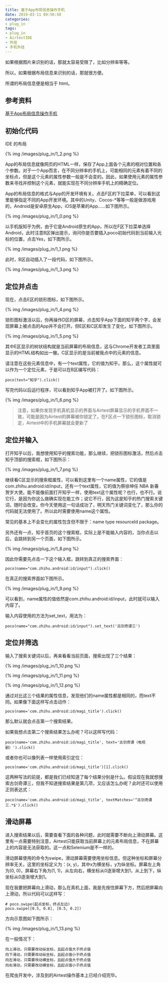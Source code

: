 ```yaml
---
title: 基于App布局信息操作手机
date: 2019-03-11 09:56:50
categories:
- plug_in
tags:
- plug_in
- AirtestIDE
- 外挂
- 手机外挂
---
```

如果根据图片来识别的话，那就太容易受限了，比如分辨率等等。

所以，如果根据布局信息来识别的话，那就很方便。

所谓的布局信息便是相当于 html。

<!-- more -->

## 参考资料

[基于App布局信息操作手机](https://juejin.im/post/5c42fd6251882525153c325a)

## 初始化代码

IDE 的布局

{% img /images/plug_in/1_2.png %}

App的布局信息就像网页的HTML一样，保存了App上面各个元素的相对位置和各个参数。对于一个App而言，在不同分辨率的手机上，可能相同的元素有着不同的坐标点，但是这个元素的属性参数一般是不会变的。因此，如果使用元素的属性参数来寻找并控制这个元素，就能实现在不同分辨率手机上的精确定位。

App的布局信息的格式与App的开发环境有关。点击F区的下拉菜单，可以看到这里能够指定不同的App开发环境。其中的Unity、Cocos-*等等一般是做游戏用的，Android是安卓原生App，iOS是苹果的App……如下图所示。

{% img /images/plug_in/1_0.png %}

以手机版知乎为例，由于它是Android原生的App，所以在F区下拉菜单选择Android，此时注意B区弹出提示，询问你是否要插入poco初始代码到当前输入光标的位置，点击Yes，如下图所示。

{% img /images/plug_in/1_1.png %}

此时，B区自动插入了一段代码，如下图所示。

{% img /images/plug_in/1_3.png %}

## 定位并点击

现在，点击E区的锁形图标，如下图所示。

{% img /images/plug_in/1_4.png %}

锁形图标激活以后，你再操作D区的屏幕，点击知乎App下面的知乎两个字，会发现屏幕上被点击的App并不会打开。但E区和C区却发生了变化，如下图所示。

{% img /images/plug_in/1_5.png %}

其中E区显示的树状结构就是当前屏幕的布局信息，这与Chrome开发者工具里面显示的HTML结构如出一辙。C区显示的是当前被我点中的元素的信息。

请注意在这些元素信息中，有一个text属性，它的值为知乎。那么，这个属性就可以作为一个定位元素，于是可以在B区编写代码：

	poco(text="知乎").click()
	
写完代码以后运行程序，可以看到知乎App被打开了。如下图所示。

{% img /images/plug_in/1_6.png %}

>注意，如果你发现手机真机显示的界面与Airtest屏幕显示的手机界面不一致，可能是因为Airtest的屏幕被你锁定了。在F区点一下锁形图标，取消锁定，Airtest中的手机屏幕就会更新了

## 定位并输入

打开知乎以后，我想使用知乎的搜索功能，那么继续，把锁形图标激活，然后点击知乎顶部的搜索框，如下图所示：

{% img /images/plug_in/1_7.png %}

继续看C区显示的搜索框属性，可以看到这里有一个name属性，它的值是com.zhihu.android:id/input，还有一个text属性，它的值为蔡徐坤任 NBA 新春贺岁大使。能不能像前面打开知乎一样，使用text这个属性呢？也行，也不行。说它行，是因为你这么做确实现在能工作；说它不行，因为这是知乎的热门搜索关键词，随时会改变。你今天使用这一句话成功了，明天热门关键词变化了，那么你的代码就无法使用了。所以此时需要使用name这个属性。

常见的基本上不会变化的属性包含但不限于：name type resourceId package。

另外还有一点，知乎首页的这个搜索框，实际上是不能输入内容的，当你点击以后，会跳转到另一个页面，如下图所示。

{% img /images/plug_in/1_8.png %}

因此你需要先点击一下这个输入框，跳转到真正的搜索界面：

	poco(name="com.zhihu.android:id/input").click()
	
在真正的搜索界面如下图所示。

{% img /images/plug_in/1_9.png %}

可以看到，name属性的值依然是com.zhihu.android:id/input，此时就可以输入内容了。

输入内容使用的方法为set_text，用法为：
	
	poco(name="com.zhihu.android:id/input").set_text('古剑奇谭三')
	
## 定位并筛选

输入了搜索关键词以后，再来看看当前页面，搜索出现了三个结果：

{% img /images/plug_in/1_10.png %}

{% img /images/plug_in/1_11.png %}

{% img /images/plug_in/1_12.png %}

通过对比这三个结果的属性信息，发现他们的name属性都是相同的，而text不同。如果像下面这样写点击动作：

	poco(name='com.zhihu.android:id/magi_title').click()
	

那么默认就会点击第一个搜索结果。

如果我想点击第二个搜索结果怎么办呢？可以这样写代码：

	poco(name='com.zhihu.android:id/magi_title', text='古剑奇谭（电视剧）').click()
	
或者你也可以像列表一样使用索引定位：

	poco(name='com.zhihu.android:id/magi_title')[1].click()
	
这两种写法的前提，都是我们已经知道了每个结果分别是什么。假设现在我就想搜索古剑奇谭三，但我不知道搜索结果是第几项，又应该怎么办呢？此时还可以使用正则表达式：

	poco(name='com.zhihu.android:id/magi_title', textMatches='^古剑奇谭三.*$').click()
	
## 滑动屏幕

进入搜索结果以后，需要查看下面的各种问题，此时就需要不断向上滑动屏幕。这里有一点需要特别注意，Airtest只能获取当前屏幕上的元素布局信息，不在屏幕上的内容是无法获取的。这一点和Selenium是不一样的。

滑动屏幕使用的命令为swipe，滑动屏幕需要使用坐标信息。但这种坐标和屏幕分辨率无关。这里的坐标定义为：(x, y)，其中x为横坐标，y为纵坐标。屏幕左上角为(0, 0)，屏幕右下角为(1, 1)，从左向右，横坐标从0逐渐增大到1，从上到下，纵坐标从0逐渐增大到1。

现在我要把屏幕向上滑动，那么在真机上面，我是先按住屏幕下方，然后把屏幕向上滑动，所以代码可以这样写：

	# poco.swipe(起点坐标，终点左边)
	poco.swipe([0.5, 0.8], [0.5, 0.2])

方向示意图如下图所示：

{% img /images/plug_in/1_13.png %}

在一般情况下：

	向上滑动，只需要改动纵坐标，且起点值大于终点值
	向下滑动，只需要改动纵坐标，且起点值小于终点值
	向左滑动，只需要改动横坐标，且起点值大于终点值
	向右滑动，只需要改动横坐标，且起点值小于终点值
	
在爬虫开发中，涉及到的Airtest操作基本上已经介绍完毕。